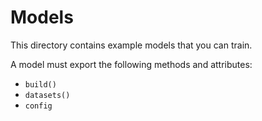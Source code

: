 # Models

This directory contains example models that you can train.

A model must export the following methods and attributes:

* `build()`
* `datasets()`
* `config`
